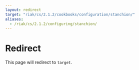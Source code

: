 ```yaml
---
layout: redirect
target: "riak/cs/2.1.2/cookbooks/configuration/stanchion/"
aliases:
  - /riak/cs/2.1.2/configuring/stanchion/
---
```


# Redirect

This page will redirect to `target`.

